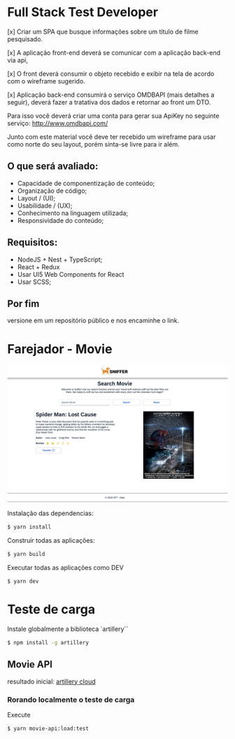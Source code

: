 # Full Stack Test Developer

[x] Criar um SPA que busque informações sobre um título de filme pesquisado.

[x] A aplicação front-end deverá se comunicar com a aplicação back-end via api,

[x] O front deverá consumir o objeto recebido e exibir na tela de acordo com o wireframe sugerido.

[x] Aplicação back-end consumirá o serviço OMDBAPI (mais detalhes a seguir), deverá fazer a tratativa dos dados e retornar ao front um DTO.


Para isso você deverá criar uma conta para gerar sua ApiKey no seguinte serviço:
http://www.omdbapi.com/

Junto com este material você deve ter recebido um wireframe para usar como norte do seu layout, porém sinta-se livre para ir além.

## O que será avaliado:
- Capacidade de componentização de conteúdo;
- Organização de código;
- Layout / (UI);
- Usabilidade / (UX);
- Conhecimento na linguagem utilizada;
- Responsividade do conteúdo;

## Requisitos:
- NodeJS + Nest + TypeScript;
- React + Redux
- Usar UI5 Web Components for React
- Usar SCSS;


## Por fim
versione em um repositório público e nos encaminhe o link.

# Farejador - Movie
![Screenshot](./screenshot.png)

Instalação das dependencias:
```bash
$ yarn install
```

Construir todas as aplicações:
```bash
$ yarn build
```

Executar todas as aplicações como DEV
```bash
$ yarn dev
```

# Teste de carga
Instale globalmente a biblioteca `artillery``

```bash
$ npm install -g artillery
```

## Movie API
resultado inicial: [artillery cloud](https://app.artillery.io/share/sh_4c930710fa72e74959dda48b5f78420eac1c161eade39f31ef2281ca49583fef)

### Rorando localmente o teste de carga

Execute
```bash
$ yarn movie-api:load:test
```
